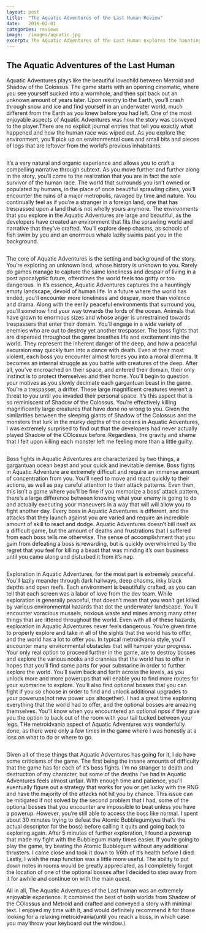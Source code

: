 ```yaml
---
layout: post
title:  "The Aquatic Adventures of the Last Human Review"
date:   2016-02-01
categories: reviews
image:  /images/aquatic.jpg
excerpt: The Aquatic Adventures of the Last Human explores the hauntingly beautiful, post-apocalyptic adventures of the last human on Earth.  You’ll meander your way through the ocean as you dodge mines and defeat larger than life bosses.
---
```

## The Aquatic Adventures of the Last Human

Aquatic Adventures plays like the beautiful lovechild between Metroid and Shadow of the Colossus.  The game starts with an opening cinematic, where you see yourself sucked into a wormhole, and then spit back out an unknown amount of years later.  Upon reentry to the Earth, you’ll crash through snow and ice and find yourself in an underwater world, much different from the Earth as you knew before you had left.  One of the most enjoyable aspects of Aquatic Adventures was how the story was conveyed to the player.There are no explicit journal entries that tell you exactly what happened and how the human race was wiped out.  As you explore the environment, you’ll pick up on environmental cues and small bits and pieces of logs that are leftover from the world’s previous inhabitants.  

<img class="gfyitem" data-id="GratefulDopeyBrownbear" />

It’s a very natural and organic experience and allows you to craft a compelling narrative through subtext.  As you move further and further along in the story, you’ll come to the realization that you are in fact the sole survivor of the human race.  The world that surrounds you isn’t owned or populated by humans, in the place of once beautiful sprawling cities, you’ll encounter the ruins of a major metropolis, ravaged by time and nature.  You continually feel as if you’re a stranger in a foreign land, one that has trespassed upon a land that is not wholly yours anymore.  The environments that you explore in the Aquatic Adventures are large and beautiful, as the developers have created an environment that fits the sprawling world and narrative that they’ve crafted.  You’ll explore deep chasms, as schools of fish swim by you and an enormous whale lazily swims past you in the background.

<img class="gfyitem" data-id="LeadingScentedIndianglassfish" />

The core of Aquatic Adventures is the setting and background of the story.  You’re exploring an unknown land, whose history is unknown to you.  Rarely do games manage to capture the same loneliness and despair of living in a post apocalyptic future, oftentimes the world feels too gritty or too dangerous.  In it’s essence, Aquatic Adventures captures the a hauntingly empty landscape, devoid of human life.  In a future where the world has ended, you’ll encounter more loneliness and despair, more than violence and drama.  Along with the eerily peaceful environments that surround you, you’ll somehow find your way towards the lords of the ocean.  Animals that have grown to enormous sizes and whose anger is unrestrained towards trespassers that enter their domain.  You’ll engage in a wide variety of enemies who are out to destroy yet another trespasser.  The boss fights that are dispersed throughout the game breathes life and excitement into the world.  They represent the inherent danger of the deep, and how a peaceful excursion may quickly turn into a dance with death.  Even at their most violent, each boss you encounter almost forces you into a moral dilemma.  It becomes an internal struggle as you battle with creatures of the deep.  After all, you’ve encroached on their space, and entered their domain, their only instinct is to protect themselves and their home.  You’ll begin to question your motives as you slowly decimate each gargantuan beast in the game.  You’re a trespasser, a drifter.  These large magnificent creatures weren’t a threat to you until you invaded their personal space.  It’s this aspect that is so reminiscent of Shadow of the Colossus.  You’re effectively killing magnificently large creatures that have done no wrong to you.  Given the similarities between the sleeping giants of Shadow of the Colossus and the monsters that lurk in the murky depths of the oceans in Aquatic Adventures, I was extremely surprised to find out that the developers had never actually played Shadow of the COlossus before.  Regardless, the gravity and shame that I felt upon killing each monster left me feeling more than a little guilty.

<img class="gfyitem" data-id="HarmoniousQueasyCamel" />

Boss fights in Aquatic Adventures are characterized by two things, a gargantuan ocean beast and your quick and inevitable demise.  Boss fights in Aquatic Adventure are extremely difficult and require an immense amount of concentration from you.  You’ll need to move and react quickly to their actions, as well as pay careful attention to their attack patterns.  Even then, this isn’t a game where you’ll be fine if you memorize a boss’ attack pattern, there’s a large difference between knowing what your enemy is going to do and actually executing your maneuvers in a way that will will allow you to fight another day.  Every boss in Aquatic Adventures is different, and the attacks that they launch against you are varied and require an incredible amount of skill to react and dodge.  Aquatic Adventures doesn’t bill itself as a difficult game, but the amount of deaths and frustrations that I suffered from each boss tells me otherwise.  The sense of accomplishment that you gain from defeating a boss is rewarding, but is quickly overwhelmed by the regret that you feel for killing a beast that was minding it’s own business until you came along and disturbed it from it’s nap.

<img class="gfyitem" data-id="WeeUnkemptArizonaalligatorlizard" />

Exploration in Aquatic Adventures, for the most part is extremely peaceful.  You’ll lazily meander through dark hallways, deep chasms, inky black depths and open reefs.  Each environment is beautifully crafted, as you can tell that each screen was a labor of love from the dev team.  While exploration is generally peaceful, that doesn’t mean that you won’t get killed by various environmental hazards that dot the underwater landscape.  You’ll encounter voracious mussels, noxious waste and mines among many other things that are littered throughout the world.  Even with all of these hazards, exploration in Aquatic Adventures never feels dangerous.  You’re given time to properly explore and take in all of the sights that the world has to offer, and the world has a lot to offer you.  In typical metroidvania style, you’ll encounter many environmental obstacles that will hamper your progress.  Your only real option to proceed further in the game, are to destroy bosses and explore the various nooks and crannies that the world has to offer in hopes that you’ll find some parts for your submarine in order to further explore the world.  You’ll swim back and forth across the levels, as you unlock more and more powerups that will enable you to find more routes for your submarine to explore.  You’ll also find optional bosses that you can fight if you so choose in order to find and unlock additional upgrades to your powerups(not new power ups altogether).  I had a great time exploring everything that the world had to offer, and the optional bosses are amazing themselves.  You’ll know when you encountered an optional npss if they give you the option to back out of the room with your tail tucked between your legs.  THe metroidvania aspect of Aquatic Adventures was wonderfully done, as there were only a few times in the game where I was honestly at a loss on what to do or where to go.

<img class="gfyitem" data-id="AggravatingIdolizedBlackfootedferret" />

Given all of these things that Aquatic Adventures has going for it, I do have some criticisms of the game.  The first being the insane amounts of difficulty that the game has for each of it’s boss fights.  I’m no stranger to death and destruction of my character, but some of the deaths I’ve had in Aquatic Adventures feels almost unfair.  WIth enough time and patience, you’ll eventually figure out a strategy that works for you or get lucky with the RNG and have the majority of the attacks not hit you by chance.  This issue can be mitigated if not solved by the second problem that I had, some of the optional bosses that you encounter are impossible to beat unless you have a powerup.  However, you’re still able to access the boss like normal.  I spent about 30 minutes trying to defeat the Atomic Bubblegum(yes that’s the actual descriptor for the boss) before calling it quits and going back to exploring again.  After 5 minutes of further exploration, I found a powerup that made my fight with the Bubblegum many times easier.  If you’re going to play the game, try beating the Atomic  Bubblegum without any additional thrusters.  I came close and took it down to 1/6th of it’s health before I died.  Lastly, I wish the map function was a little more useful.  The ability to put down notes in rooms would be greatly appreciated, as I completely forgot the location of one of the optional bosses after I decided to step away from it for awhile and continue on with the main quest.

All in all, The Aquatic Adventures of the Last human was an extremely enjoyable experience.  It combined the best of both worlds from Shadow of the COlossus and Metroid and crafted and conveyed a story with minimal text.  I enjoyed my time with it, and would definitely recommend it for those looking for a relaxing metroidvania(until you reach a boss, in which case you may throw your keyboard out the window.).






